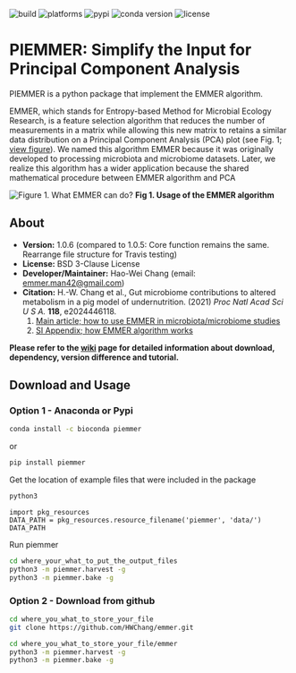 ![build](https://travis-ci.com/HWChang/emmer.svg?branch=master)
![platforms](https://anaconda.org/bioconda/piemmer/badges/platforms.svg)
![pypi](https://img.shields.io/pypi/v/piemmer?style=flat-square)
![conda version]()
![license](https://img.shields.io/github/license/HWChang/emmer?style=flat-square)

# PIEMMER: Simplify the Input for Principal Component Analysis

PIEMMER is a python package that implement the EMMER algorithm.

EMMER, which stands for Entropy-based Method for Microbial Ecology Research, is a feature selection algorithm that reduces the number of measurements in a matrix while allowing this new matrix to retains a similar data distribution on a Principal Component Analysis (PCA) plot (see Fig. 1; [view figure](https://drive.google.com/file/d/1m2O658NZMInmYYlyI9AdUuz2hbg14U6X/view?usp=sharing)). We named this algorithm EMMER because it was originally developed to processing microbiota and microbiome datasets. Later, we realize this algorithm has a wider application because the shared mathematical procedure between EMMER algorithm and PCA

![Figure 1. What EMMER can do?](https://drive.google.com/uc?id=1m2O658NZMInmYYlyI9AdUuz2hbg14U6X)
**Fig 1. Usage of the EMMER algorithm**

## About
- **Version:** 1.0.6 (compared to 1.0.5: Core function remains the same. Rearrange file structure for Travis testing)
- **License:** BSD 3-Clause License
- **Developer/Maintainer:** Hao-Wei Chang (email: emmer.man42@gmail.com)
- **Citation:** H.-W. Chang et al., Gut microbiome contributions to altered metabolism in a pig model of undernutrition. (2021) _Proc Natl Acad Sci U S A._ **118**, e2024446118.
  1. [Main article; how to use EMMER in microbiota/microbiome studies](https://www.pnas.org/content/118/21/e2024446118)
  2. [SI Appendix; how EMMER algorithm works](https://www.pnas.org/content/pnas/suppl/2021/05/14/2024446118.DCSupplemental/pnas.2024446118.sapp.pdf)

**Please refer to the [wiki](https://github.com/HWChang/emmer/wiki) page for detailed information about download, dependency, version difference and tutorial.**

## Download and Usage
### Option 1 - Anaconda or Pypi ###
```bash
conda install -c bioconda piemmer
```
or
```bash
pip install piemmer
```

Get the location of example files that were included in the package
```bash
python3
```
```python3
import pkg_resources
DATA_PATH = pkg_resources.resource_filename('piemmer', 'data/')
DATA_PATH
```

Run piemmer
```bash
cd where_your_what_to_put_the_output_files
python3 -m piemmer.harvest -g
python3 -m piemmer.bake -g
```

### Option 2 - Download from github ###
```bash
cd where_you_what_to_store_your_file
git clone https://github.com/HWChang/emmer.git

cd where_you_what_to_store_your_file/emmer
python3 -m piemmer.harvest -g
python3 -m piemmer.bake -g
```
